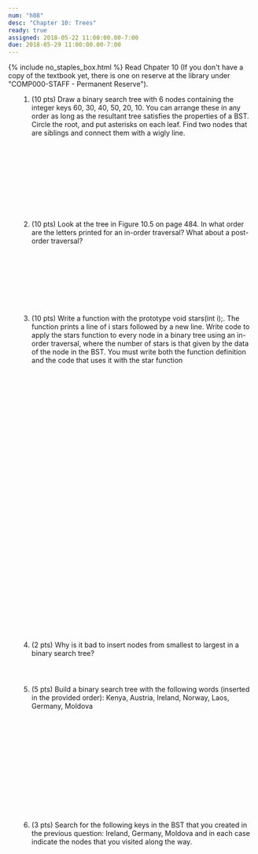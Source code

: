 ```yaml
---
num: "h08"
desc: "Chapter 10: Trees"
ready: true
assigned: 2018-05-22 11:00:00.00-7:00
due: 2018-05-29 11:00:00.00-7:00
---
```

{% include no_staples_box.html %}
Read Chpater 10  (If you don't have a copy of the textbook yet, there is one on reserve at the library under "COMP000-STAFF - Permanent Reserve").

<ol markdown="1">

1. (10 pts) Draw a binary search tree with 6 nodes containing the integer keys 60, 30, 40, 50, 20, 10. You can arrange these in any order as long as the resultant tree satisfies the properties of a BST. Circle the root, and put asterisks on each leaf. Find two nodes that are siblings and connect them with a wigly line.
<div style="margin-bottom:12em"></div>

2. (10 pts) Look at the tree in Figure 10.5 on page 484. In what order are the letters printed for an in-order traversal? What about a post-order traversal?
<div style="margin-bottom:10em"></div>


<div class="pagebreak"></div>


3. (10 pts) Write a function with the prototype void stars(int i);. The function prints a line of i stars followed by a new line. Write code to apply the stars function to every node in a binary tree using an in-order traversal, where the number of stars is that given by the data of the node in the BST. You must write both the function definition and the code that uses it with the star function   
<div style="margin-bottom:40em"></div>


4. (2 pts) Why is it bad to insert nodes from smallest to largest in a binary search tree?
<div style="margin-bottom:4em"></div>

5. (5 pts) Build a binary search tree with the following words (inserted in the provided order): Kenya, Austria, Ireland, Norway, Laos, Germany, Moldova
<div style="margin-bottom:16em"></div>

6. (3 pts) Search for the following keys in the BST that you created in the previous question: Ireland, Germany, Moldova
and in each case indicate the nodes that you visited along the way. <div style="margin-bottom:4em"></div>

</ol>
